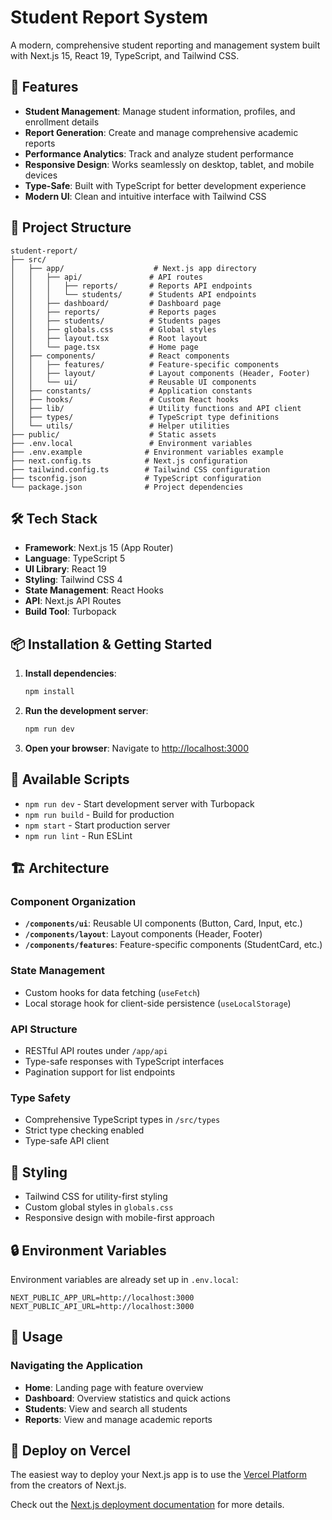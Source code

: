 # Student Report System

A modern, comprehensive student reporting and management system built with Next.js 15, React 19, TypeScript, and Tailwind CSS.

## 🚀 Features

- **Student Management**: Manage student information, profiles, and enrollment details
- **Report Generation**: Create and manage comprehensive academic reports
- **Performance Analytics**: Track and analyze student performance
- **Responsive Design**: Works seamlessly on desktop, tablet, and mobile devices
- **Type-Safe**: Built with TypeScript for better development experience
- **Modern UI**: Clean and intuitive interface with Tailwind CSS

## 📁 Project Structure

```
student-report/
├── src/
│   ├── app/                    # Next.js app directory
│   │   ├── api/               # API routes
│   │   │   ├── reports/       # Reports API endpoints
│   │   │   └── students/      # Students API endpoints
│   │   ├── dashboard/         # Dashboard page
│   │   ├── reports/           # Reports pages
│   │   ├── students/          # Students pages
│   │   ├── globals.css        # Global styles
│   │   ├── layout.tsx         # Root layout
│   │   └── page.tsx           # Home page
│   ├── components/            # React components
│   │   ├── features/          # Feature-specific components
│   │   ├── layout/            # Layout components (Header, Footer)
│   │   └── ui/                # Reusable UI components
│   ├── constants/             # Application constants
│   ├── hooks/                 # Custom React hooks
│   ├── lib/                   # Utility functions and API client
│   ├── types/                 # TypeScript type definitions
│   └── utils/                 # Helper utilities
├── public/                    # Static assets
├── .env.local                 # Environment variables
├── .env.example              # Environment variables example
├── next.config.ts            # Next.js configuration
├── tailwind.config.ts        # Tailwind CSS configuration
├── tsconfig.json             # TypeScript configuration
└── package.json              # Project dependencies
```

## 🛠️ Tech Stack

- **Framework**: Next.js 15 (App Router)
- **Language**: TypeScript 5
- **UI Library**: React 19
- **Styling**: Tailwind CSS 4
- **State Management**: React Hooks
- **API**: Next.js API Routes
- **Build Tool**: Turbopack

## 📦 Installation & Getting Started

1. **Install dependencies**:
   ```bash
   npm install
   ```

2. **Run the development server**:
   ```bash
   npm run dev
   ```

3. **Open your browser**:
   Navigate to [http://localhost:3000](http://localhost:3000)

## 📝 Available Scripts

- `npm run dev` - Start development server with Turbopack
- `npm run build` - Build for production
- `npm start` - Start production server
- `npm run lint` - Run ESLint

## 🏗️ Architecture

### Component Organization

- **`/components/ui`**: Reusable UI components (Button, Card, Input, etc.)
- **`/components/layout`**: Layout components (Header, Footer)
- **`/components/features`**: Feature-specific components (StudentCard, etc.)

### State Management

- Custom hooks for data fetching (`useFetch`)
- Local storage hook for client-side persistence (`useLocalStorage`)

### API Structure

- RESTful API routes under `/app/api`
- Type-safe responses with TypeScript interfaces
- Pagination support for list endpoints

### Type Safety

- Comprehensive TypeScript types in `/src/types`
- Strict type checking enabled
- Type-safe API client

## 🎨 Styling

- Tailwind CSS for utility-first styling
- Custom global styles in `globals.css`
- Responsive design with mobile-first approach

## 🔒 Environment Variables

Environment variables are already set up in `.env.local`:

```env
NEXT_PUBLIC_APP_URL=http://localhost:3000
NEXT_PUBLIC_API_URL=http://localhost:3000
```

## 📖 Usage

### Navigating the Application

- **Home**: Landing page with feature overview
- **Dashboard**: Overview statistics and quick actions
- **Students**: View and search all students
- **Reports**: View and manage academic reports

## 🚀 Deploy on Vercel

The easiest way to deploy your Next.js app is to use the [Vercel Platform](https://vercel.com/new?utm_medium=default-template&filter=next.js&utm_source=create-next-app&utm_campaign=create-next-app-readme) from the creators of Next.js.

Check out the [Next.js deployment documentation](https://nextjs.org/docs/app/building-your-application/deploying) for more details.
